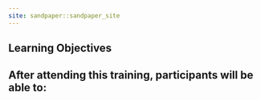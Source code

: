 ```yaml
---
site: sandpaper::sandpaper_site
---
```


## Learning Objectives

After attending this training, participants will be able to:
- 


